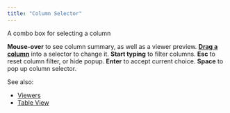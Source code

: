 ```yaml
---
title: "Column Selector"
---
```


A combo box for selecting a column

**Mouse-over** to see column summary, as well as a viewer preview.
**[Drag a column](../../datagrok/drag-and-drop.md)** into a selector to change it.
**Start typing** to filter columns.
**Esc** to reset column filter, or hide popup.
**Enter** to accept current choice.
**Space** to pop up column selector.

See also:

* [Viewers](../viewers/viewers.md)
* [Table View](../../datagrok/table-view.md)
